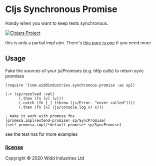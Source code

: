 # Cljs Synchronous Promise 

Handy when you want to keep tests synchronous.

[![Clojars Project](https://img.shields.io/clojars/v/com.widdindustries/cljs-synchronous-promise.svg)](https://clojars.org/com.widdindustries/cljs-synchronous-promise)

this is only a partial impl atm. There's [this pure js one](https://github.com/fluffynuts/synchronous-promise#readme) if you need more
## Usage 

Fake the sources of your js/Promises (e.g. http calls) to return sync promises

```
(require '[com.widdindustries.synchronous-promise :as sp])

(-> (sp/resolved :val)
      (.then (fn [v] [v]))
      (.catch (fn [_] (throw (js/Error. "never called"))))
      (.then (fn [x] (js/console.log x) x)))

; make it work with promesa fns
(promesa.impl/extend-promise! sp/SyncPromise) 
(set! promesa.impl/*default-promise* sp/SyncPromise)

```

see the test nss for more examples 

### [license](./LICENSE)

Copyright © 2020 Widd Industries Ltd 
